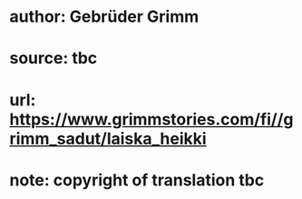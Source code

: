 # author: Gebrüder Grimm
# source: tbc
# url: https://www.grimmstories.com/fi//grimm_sadut/laiska_heikki
# note: copyright of translation tbc


